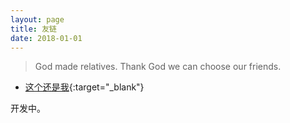 ```yaml
---
layout: page
title: 友链
date: 2018-01-01
---
```


> God made relatives. Thank God we can choose our friends.

* [这个还是我](https://liantao.me){:target="_blank"}

开发中。